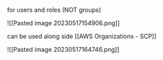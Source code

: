 for users and roles (NOT groups)

![[Pasted image 20230517154906.png]]

can be used along side [[AWS Organizations - SCP]] 

![[Pasted image 20230517164746.png]]

